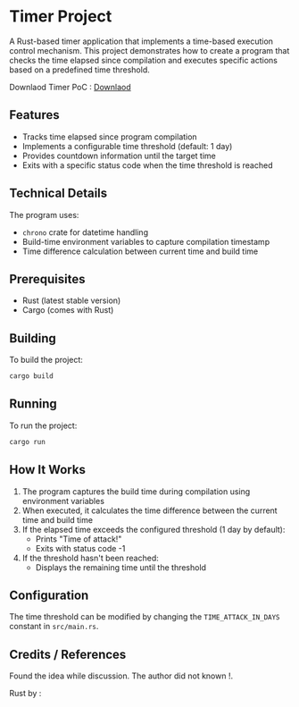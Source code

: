 # Timer Project

A Rust-based timer application that implements a time-based execution control mechanism. This project demonstrates how to create a program that checks the time elapsed since compilation and executes specific actions based on a predefined time threshold.

Downlaod Timer PoC : [Downlaod](https://download.5mukx.site/#/home?url=https://github.com/Whitecat18/Rust-for-Malware-Development/tree/main/timer)

## Features

- Tracks time elapsed since program compilation
- Implements a configurable time threshold (default: 1 day)
- Provides countdown information until the target time
- Exits with a specific status code when the time threshold is reached

## Technical Details

The program uses:
- `chrono` crate for datetime handling
- Build-time environment variables to capture compilation timestamp
- Time difference calculation between current time and build time

## Prerequisites

- Rust (latest stable version)
- Cargo (comes with Rust)

## Building

To build the project:

```bash
cargo build
```

## Running

To run the project:

```bash
cargo run
```

## How It Works

1. The program captures the build time during compilation using environment variables
2. When executed, it calculates the time difference between the current time and build time
3. If the elapsed time exceeds the configured threshold (1 day by default):
   - Prints "Time of attack!"
   - Exits with status code -1
4. If the threshold hasn't been reached:
   - Displays the remaining time until the threshold

## Configuration

The time threshold can be modified by changing the `TIME_ATTACK_IN_DAYS` constant in `src/main.rs`.

## Credits / References

Found the idea while discussion. The author did not known !.

Rust by : 
